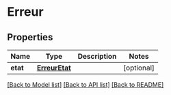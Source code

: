 # Erreur

## Properties
Name | Type | Description | Notes
------------ | ------------- | ------------- | -------------
**etat** | [**ErreurEtat**](ErreurEtat.md) |  | [optional] 

[[Back to Model list]](../README.md#documentation-for-models) [[Back to API list]](../README.md#documentation-for-api-endpoints) [[Back to README]](../README.md)


